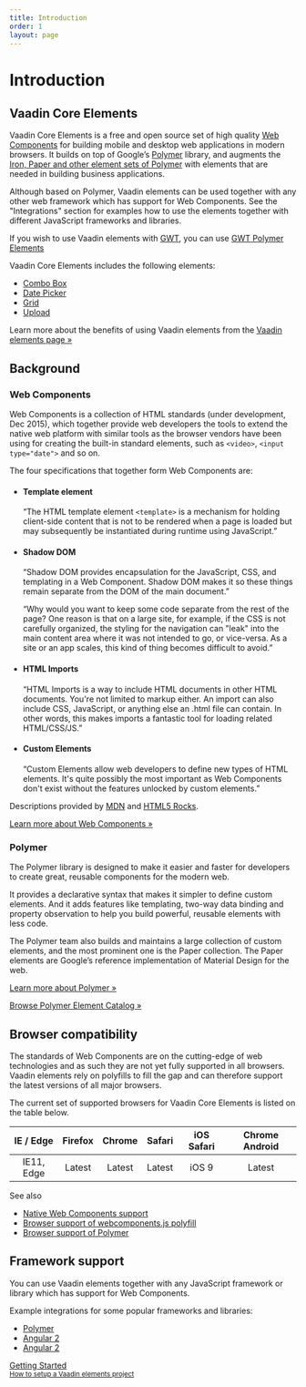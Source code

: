 ```yaml
---
title: Introduction
order: 1
layout: page
---
```


# Introduction

## Vaadin Core Elements

Vaadin Core Elements is a free and open source set of high quality [Web Components](http://webcomponents.org) for building mobile and desktop web applications in modern browsers. It builds on top of Google’s [Polymer](http://www.polymer-project.org) library, and augments the [Iron, Paper and other element sets of Polymer](https://elements.polymer-project.org) with elements that are needed in building business applications.

Although based on Polymer, Vaadin elements can be used together with any other web framework which has support for Web Components. See the "Integrations" section for examples how to use the elements together with different JavaScript frameworks and libraries.

If you wish to use Vaadin elements with [GWT](http://gwtproject.org), you can use [GWT Polymer Elements](https://vaadin.com/gwt)

Vaadin Core Elements includes the following elements:

 - [Combo Box](https://vaadin.com/docs/-/part/elements/vaadin-combo-box/vaadin-combo-box-overview.html)
 - [Date Picker](https://vaadin.com/docs/-/part/elements/vaadin-date-picker/vaadin-date-picker-overview.html)
 - [Grid](https://vaadin.com/docs/-/part/elements/vaadin-grid/overview.html)
 - [Upload](https://vaadin.com/docs/-/part/elements/vaadin-upload/vaadin-upload-overview.html)

Learn more about the benefits of using Vaadin elements from the [Vaadin elements page »](https://vaadin.com/elements)

## Background

### Web Components

Web Components is a collection of HTML standards (under development, Dec 2015), which together provide web developers the tools to extend the native web platform with similar tools as the browser vendors have been using for creating the built-in standard elements, such as `<video>`, `<input type="date">` and so on.

The four specifications that together form Web Components are:

- #### Template element
  “The HTML template element `<template>` is a mechanism for holding client-side content that is not to be rendered when a page is loaded but may subsequently be instantiated during runtime using JavaScript.”

- #### Shadow DOM
  “Shadow DOM provides encapsulation for the JavaScript, CSS, and templating in a Web Component. Shadow DOM makes it so these things remain separate from the DOM of the main document.”

  “Why would you want to keep some code separate from the rest of the page? One reason is that on a large site, for example, if the CSS is not carefully organized, the styling for the navigation can "leak" into the main content area where it was not intended to go, or vice-versa. As a site or an app scales, this kind of thing becomes difficult to avoid.”

- #### HTML Imports
  “HTML Imports is a way to include HTML documents in other HTML documents. You're not limited to markup either. An import can also include CSS, JavaScript, or anything else an .html file can contain. In other words, this makes imports a fantastic tool for loading related HTML/CSS/JS.”

- #### Custom Elements
  “Custom Elements allow web developers to define new types of HTML elements. It's quite possibly the most important as Web Components don't exist without the features unlocked by custom elements.”

Descriptions provided by [MDN](https://developer.mozilla.org/en-US/) and [HTML5 Rocks](http://www.html5rocks.com/en/).

[Learn more about Web Components »](http://webcomponents.org)

### Polymer

The Polymer library is designed to make it easier and faster for developers to create great, reusable components for the modern web.

It provides a declarative syntax that makes it simpler to define custom elements. And it adds features like templating, two-way data binding and property observation to help you build powerful, reusable elements with less code.

The Polymer team also builds and maintains a large collection of custom elements, and the most prominent one is the Paper collection. The Paper elements are Google’s reference implementation of Material Design for the web.

[Learn more about Polymer »](https://www.polymer-project.org)

[Browse Polymer Element Catalog »](https://elements.polymer-project.org)

## Browser compatibility

The standards of Web Components are on the cutting-edge of web technologies and as such they are not yet fully supported in all browsers. Vaadin elements rely on polyfills to fill the gap and can therefore support the latest versions of all major browsers.

The current set of supported browsers for Vaadin Core Elements is listed on the table below.

| IE / Edge | Firefox | Chrome | Safari | iOS Safari | Chrome Android |
| :---------: | :---------: | :---------: | :---------: | :---------: | :---------: |
| IE11, Edge| Latest | Latest | Latest | iOS 9 | Latest

See also

 - [Native Web Components support](http://webcomponents.org/)
 - [Browser support of webcomponents.js polyfill](https://github.com/WebComponents/webcomponentsjs#browser-support)
 - [Browser support of Polymer](https://www.polymer-project.org/1.0/resources/compatibility.html)
 
## Framework support

You can use Vaadin elements together with any JavaScript framework or library which has support for Web Components.

Example integrations for some popular frameworks and libraries:

- [Polymer](/docs/-/part/elements/integrations/polymer.html)
- [Angular 2](/docs/-/part/elements/integrations/angular2.html)
- [Angular 2](/docs/-/part/elements/integrations/react.html)


<!-- Assumes .w-arrow-button and .blue class names from vaadin.com theme. Will fallback to a plain link. -->
<a href="elements-getting-started.html" class="w-arrow-button blue" style="display: inline-block">
  Getting Started<br />
  <small>How to setup a Vaadin elements project</small>
</a>
